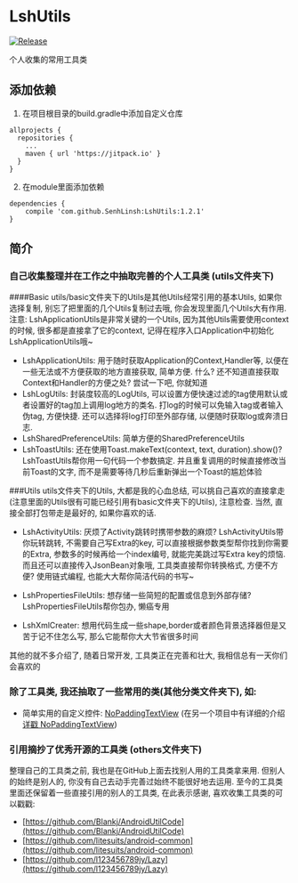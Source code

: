 # LshUtils

[![Release](https://jitpack.io/v/com.github.SenhLinsh/LshUtils.svg)](https://jitpack.io/#com.github.SenhLinsh/LshUtils)

个人收集的常用工具类

## 添加依赖
1. 在项目根目录的build.gradle中添加自定义仓库
```
allprojects {
  repositories {
    ...
    maven { url 'https://jitpack.io' }
  }
}
```
2. 在module里面添加依赖
```
dependencies {
    compile 'com.github.SenhLinsh:LshUtils:1.2.1'
}
 ```

## 简介
### 自己收集整理并在工作之中抽取完善的个人工具类 (utils文件夹下)

####Basic
utils/basic文件夹下的Utils是其他Utils经常引用的基本Utils, 如果你选择复制, 别忘了把里面的几个Utils复制过去哦, 你会发现里面几个Utils大有作用.</br>
注意: LshApplicationUtils是非常关键的一个Utils, 因为其他Utils需要使用context的时候, 很多都是直接拿了它的context, 记得在程序入口Application中初始化LshApplicationUtils哦~

* LshApplicationUtils: 用于随时获取Application的Context,Handler等, 以便在一些无法或不方便获取的地方直接获取, 简单方便.
什么? 还不知道直接获取Context和Handler的方便之处? 尝试一下吧, 你就知道
* LshLogUtils: 封装度较高的LogUtils, 可以设置方便快速过滤的tag使用默认或者设置好的tag加上调用log地方的类名. 打log的时候可以免输入tag或者输入伪tag, 方便快捷.
还可以选择将log打印至外部存储, 以便随时获取log或奔溃日志.
* LshSharedPreferenceUtils: 简单方便的SharedPreferenceUtils
* LshToastUtils: 还在使用Toast.makeText(context, text, duration).show()? LshToastUtils帮你用一句代码一个参数搞定.
并且重复调用的时候直接修改当前Toast的文字, 而不是需要等待几秒后重新弹出一个Toast的尴尬体验

###Utils
utils文件夹下的Utils, 大都是我的心血总结, 可以挑自己喜欢的直接拿走(注意里面的Utils很有可能已经引用有basic文件夹下的Utils), 注意检查.
当然, 直接全部打包带走是最好的, 如果你喜欢的话.

* LshActivityUtils: 厌烦了Activity跳转时携带参数的麻烦? LshActivityUtils带你玩转跳转, 不需要自己写Extra的key, 可以直接根据参数类型帮你找到你需要的Extra,
参数多的时候再给一个index编号, 就能完美跳过写Extra key的烦恼. 而且还可以直接传入JsonBean对象哦, 工具类直接帮你转换格式, 方便不方便?
使用链式编程, 也能大大帮你简洁代码的书写~

* LshPropertiesFileUtils: 想存储一些简短的配置或信息到外部存储? LshPropertiesFileUtils帮你包办, 懒癌专用

* LshXmlCreater: 想用代码生成一些shape,border或者颜色背景选择器但是又苦于记不住怎么写, 那么它能帮你大大节省很多时间

其他的就不多介绍了, 随着日常开发, 工具类正在完善和壮大, 我相信总有一天你们会喜欢的

### 除了工具类, 我还抽取了一些常用的类(其他分类文件夹下), 如:
* 简单实用的自定义控件:
[NoPaddingTextView](https://github.com/SenhLinsh/LshUtils/blob/master/lshutils/src/main/java/com/linsh/lshutils/view/NoPaddingTextView.java)
(在另一个项目中有详细的介绍 [详戳 NoPaddingTextView](https://github.com/SenhLinsh/NoPaddingTextView))

### 引用摘抄了优秀开源的工具类 (others文件夹下)
整理自己的工具类之前, 我也是在GitHub上面去找别人用的工具类拿来用. 但别人的始终是别人的, 你没有自己去动手完善过始终不能很好地去运用.
至今的工具类里面还保留着一些直接引用的别人的工具类, 在此表示感谢, 喜欢收集工具类的可以戳戳:

* [https://github.com/Blankj/AndroidUtilCode](https://github.com/Blankj/AndroidUtilCode)
* [https://github.com/litesuits/android-common](https://github.com/litesuits/android-common)
* [https://github.com/l123456789jy/Lazy](https://github.com/l123456789jy/Lazy)
